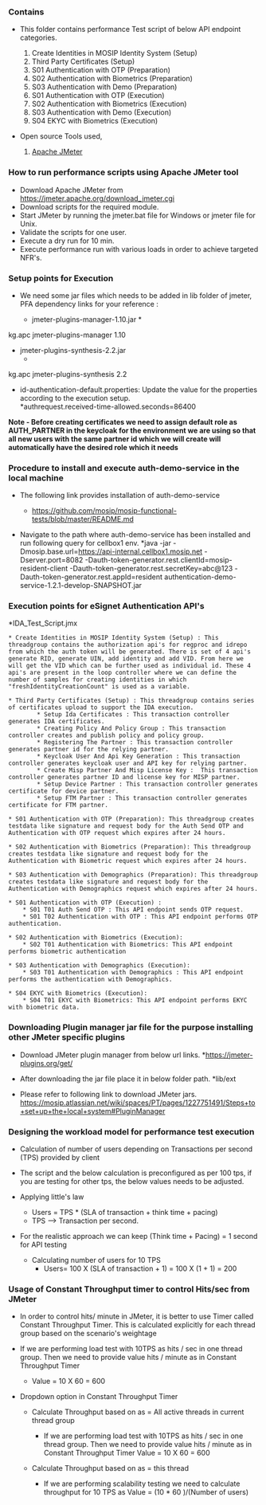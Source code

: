 
### Contains
* This folder contains performance Test script of below API endpoint categories.
    01. Create Identities in MOSIP Identity System (Setup)
    02. Third Party Certificates (Setup)
	03. S01 Authentication with OTP (Preparation)
	04. S02 Authentication with Biometrics (Preparation)
	05. S03 Authentication with Demo (Preparation)
	06. S01 Authentication with OTP (Execution)
	07. S02 Authentication with Biometrics (Execution)
	08. S03 Authentication with Demo (Execution)
	09. S04 EKYC with Biometrics (Execution)


* Open source Tools used,
    1. [Apache JMeter](https://jmeter.apache.org/)

### How to run performance scripts using Apache JMeter tool
* Download Apache JMeter from https://jmeter.apache.org/download_jmeter.cgi
* Download scripts for the required module.
* Start JMeter by running the jmeter.bat file for Windows or jmeter file for Unix. 
* Validate the scripts for one user.
* Execute a dry run for 10 min.
* Execute performance run with various loads in order to achieve targeted NFR's.

### Setup points for Execution

* We need some jar files which needs to be added in lib folder of jmeter, PFA dependency links for your reference : 

   * jmeter-plugins-manager-1.10.jar
      *<!-- https://mvnrepository.com/artifact/kg.apc/jmeter-plugins-manager -->
<dependency>
    <groupId>kg.apc</groupId>
    <artifactId>jmeter-plugins-manager</artifactId>
    <version>1.10</version>
</dependency>

   * jmeter-plugins-synthesis-2.2.jar
      * <!-- https://mvnrepository.com/artifact/kg.apc/jmeter-plugins-synthesis -->
<dependency>
    <groupId>kg.apc</groupId>
    <artifactId>jmeter-plugins-synthesis</artifactId>
    <version>2.2</version>
</dependency>

* id-authentication-default.properties: Update the value for the properties according to the execution setup. 	
		*authrequest.received-time-allowed.seconds=86400

**Note - Before creating certificates we need to assign default role as AUTH_PARTNER in the keycloak for the environment we are using so that all new users with the same partner id which we will create will automatically have the desired role which it needs**

### Procedure to install and execute auth-demo-service in the local machine

* The following link provides installation of auth-demo-service 
	* https://github.com/mosip/mosip-functional-tests/blob/master/README.md
	
* Navigate to the path where auth-demo-service has been installed and run following query for cellbox1 env.
	*java -jar -Dmosip.base.url=https://api-internal.cellbox1.mosip.net -Dserver.port=8082 -Dauth-token-generator.rest.clientId=mosip-resident-client -Dauth-token-generator.rest.secretKey=abc@123 -Dauth-token-generator.rest.appId=resident authentication-demo-service-1.2.1-develop-SNAPSHOT.jar

### Execution points for eSignet Authentication API's

*IDA_Test_Script.jmx
		
	
	* Create Identities in MOSIP Identity System (Setup) : This threadgroup contains the authorization api's for regproc and idrepo from which the auth token will be generated. There is set of 4 api's generate RID, generate UIN, add identity and add VID. From here we will get the VID which can be further used as individual id. These 4 api's are present in the loop controller where we can define the number of samples for creating identities in which "freshIdentityCreationCount" is used as a variable. 
	
	* Third Party Certificates (Setup) : This threadgroup contains series of certificates upload to support the IDA execution.
			* Setup Ida Certificates : This transaction controller generates IDA certificates.
			* Creating Policy And Policy Group : This transaction controller creates and publish policy and policy group.
			* Registering The Partner : This transaction controller generates partner id for the relying partner.
			* Keycloak User And Api Key Generation : This transaction controller generates keycloak user and API key for relying partner.
			* Create Misp Partner And Misp License Key :  This transaction controller generates partner ID and license key for MISP partner.
			* Setup Device Partner : This transaction controller generates certificate for device partner.
			* Setup FTM Partner : This transaction controller generates certificate for FTM partner.
				
	* S01 Authentication with OTP (Preparation): This threadgroup creates testdata like signature and request body for the Auth Send OTP and Authentication with OTP request which expires after 24 hours.
	
	* S02 Authentication with Biometrics (Preparation): This threadgroup creates testdata like signature and request body for the Authentication with Biometric request which expires after 24 hours.
	
	* S03 Authentication with Demographics (Preparation): This threadgroup creates testdata like signature and request body for the Authentication with Demographics request which expires after 24 hours.
	  			
	* S01 Authentication with OTP (Execution) :
		* S01 T01 Auth Send OTP : This API endpoint sends OTP request.
		* S01 T02 Authentication with OTP : This API endpoint performs OTP authentication.
		
	* S02 Authentication with Biometrics (Execution):
		* S02 T01 Authentication with Biometrics: This API endpoint performs biometric authentication
	
	* S03 Authentication with Demographics (Execution):
		* S03 T01 Authentication with Demographics : This API endpoint performs the authentication with Demographics.

	* S04 EKYC with Biometrics (Execution):
		* S04 T01 EKYC with Biometrics: This API endpoint performs EKYC with biometric data.
 	
### Downloading Plugin manager jar file for the purpose installing other JMeter specific plugins

* Download JMeter plugin manager from below url links.
	*https://jmeter-plugins.org/get/

* After downloading the jar file place it in below folder path.
	*lib/ext

* Please refer to following link to download JMeter jars.
	https://mosip.atlassian.net/wiki/spaces/PT/pages/1227751491/Steps+to+set+up+the+local+system#PluginManager
		
### Designing the workload model for performance test execution

* Calculation of number of users depending on Transactions per second (TPS) provided by client

* The script and the below calculation is preconfigured as per 100 tps, if you are testing for other tps, the below values needs to be adjusted.

* Applying little's law
	* Users = TPS * (SLA of transaction + think time + pacing)
	* TPS --> Transaction per second.
	
* For the realistic approach we can keep (Think time + Pacing) = 1 second for API testing
	* Calculating number of users for 10 TPS
		* Users= 100 X (SLA of transaction + 1)
		       = 100 X (1 + 1)
			   = 200
			   
### Usage of Constant Throughput timer to control Hits/sec from JMeter

* In order to control hits/ minute in JMeter, it is better to use Timer called Constant Throughput Timer.  This is calculated explicitly for each thread group based on the scenario's weightage

* If we are performing load test with 10TPS as hits / sec in one thread group. Then we need to provide value hits / minute as in Constant Throughput Timer
	* Value = 10 X 60
			= 600

* Dropdown option in Constant Throughput Timer
	* Calculate Throughput based on as = All active threads in current thread group
		* If we are performing load test with 10TPS as hits / sec in one thread group. Then we need to provide value hits / minute as in Constant Throughput Timer
	 			Value = 10 X 60
					  = 600
		  
	* Calculate Throughput based on as = this thread
		* If we are performing scalability testing we need to calculate throughput for 10 TPS as 
          Value = (10 * 60 )/(Number of users)
